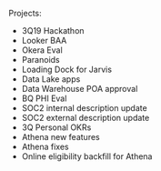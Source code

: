 Projects:
* 3Q19 Hackathon
* Looker BAA
* Okera Eval
* Paranoids
* Loading Dock for Jarvis
* Data Lake apps
* Data Warehouse POA approval
* BQ PHI Eval
* SOC2 internal description update
* SOC2 external description update
* 3Q Personal OKRs
* Athena new features
* Athena fixes
* Online eligibility backfill for Athena
